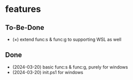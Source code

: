 # features

## To-Be-Done
+ (×) extend func:s & func:g to supporting WSL as well


## Done
+ (2024-03-20) basic func:s & func:g, purely for windows
+ (2024-03-20) init.ps1 for windows